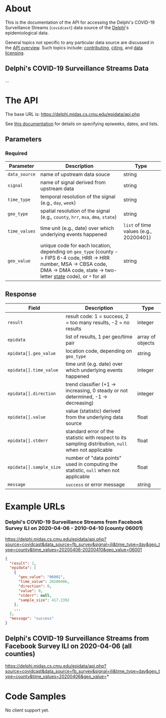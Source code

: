 # About

This is the documentation of the API for accessing the Delphi's COVID-19 Surveillance Streams (`covidcast`)
data source of the [Delphi](https://delphi.cmu.edu/)'s epidemiological data.

General topics not specific to any particular data source are discussed in the
[API overview](README.md). Such topics include:
[contributing](README.md#contributing), [citing](README.md#citing), and
[data licensing](README.md#data-licensing).

## Delphi's COVID-19 Surveillance Streams Data

... <!-- TODO -->

# The API

The base URL is: https://delphi.midas.cs.cmu.edu/epidata/api.php

See [this documentation](README.md) for details on specifying epiweeks, dates, and lists.

## Parameters

### Required

| Parameter | Description | Type |
| --- | --- | --- |
| `data_source` | name of upstream data souce | string |
| `signal` | name of signal derived from upstream data | string |
| `time_type` | temporal resolution of the signal (e.g., `day`, `week`) | string |
| `geo_type` | spatial resolution of the signal (e.g., `county`, `hrr`, `msa`, `dma`, `state`) | string |
| `time_values` | time unit (e.g., date) over which underlying events happened | `list` of time values (e.g., 20200401) |
| `geo_value` | unique code for each location, depending on `geo_type` (county -> FIPS 6-4 code, HRR -> HRR number, MSA -> CBSA code, DMA -> DMA code, state -> two-letter [state](../../labels/states.txt) code), or `*` for all | string |

## Response

| Field | Description | Type |
| --- | --- | --- |
| `result` | result code: 1 = success, 2 = too many results, -2 = no results | integer |
| `epidata` | list of results, 1 per geo/time pair | array of objects |
| `epidata[].geo_value` | location code, depending on `geo_type` | string |
| `epidata[].time_value` | time unit (e.g. date) over which underlying events happened | integer |
| `epidata[].direction` | trend classifier (+1 -> increasing, 0 steady or not determined, -1 -> decreasing) | integer |
| `epidata[].value` | value (statistic) derived from the underlying data source | float |
| `epidata[].stderr` | standard error of the statistic with respect to its sampling distribution, `null` when not applicable | float |
| `epidata[].sample_size` | number of "data points" used in computing the statistic, `null` when not applicable | float |
| `message` | `success` or error message | string |

# Example URLs

### Delphi's COVID-19 Surveillance Streams from Facebook Survey ILI on 2020-04-06 - 2010-04-10 (county 06001)
https://delphi.midas.cs.cmu.edu/epidata/api.php?source=covidcast&data_source=fb_survey&signal=ili&time_type=day&geo_type=county&time_values=20200406-20200410&geo_value=06001
```json
{
  "result": 1,
  "epidata": [
    {
      "geo_value": "06001",
      "time_value": 20200406,
      "direction": 0,
      "value": 0,
      "stderr": null,
      "sample_size": 417.2392
    },
    ...
  ],
  "message": "success"
}
```

## Delphi's COVID-19 Surveillance Streams from Facebook Survey ILI on 2020-04-06 (all counties)
https://delphi.midas.cs.cmu.edu/epidata/api.php?source=covidcast&data_source=fb_survey&signal=ili&time_type=day&geo_type=county&time_values=20200406&geo_value=*

# Code Samples

No client support yet.
